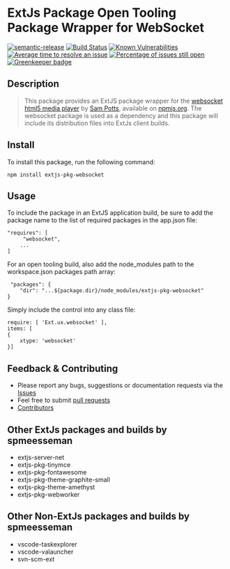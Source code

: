 # ExtJs Package Open Tooling Package Wrapper for WebSocket

[![semantic-release](https://img.shields.io/badge/%20%20%F0%9F%93%A6%F0%9F%9A%80-semantic--release-e10079.svg)](https://github.com/semantic-release/semantic-release)
[![Build Status](https://dev.azure.com/spmeesseman/extjs-pkg-websocket/_apis/build/status/spmeesseman.extjs-pkg-websocket?branchName=master)](https://dev.azure.com/spmeesseman/extjs-pkg-websocket/_build/latest?definitionId=2&branchName=master)
[![Known Vulnerabilities](https://snyk.io/test/github/spmeesseman/extjs-pkg-websocket/badge.svg)](https://snyk.io/test/github/spmeesseman/extjs-pkg-websocket)
[![Average time to resolve an issue](https://isitmaintained.com/badge/resolution/spmeesseman/extjs-pkg-websocket.svg)](https://isitmaintained.com/project/spmeesseman/extjs-pkg-websocket "Average time to resolve an issue")
[![Percentage of issues still open](https://isitmaintained.com/badge/open/spmeesseman/extjs-pkg-websocket.svg)](https://isitmaintained.com/project/spmeesseman/extjs-pkg-websocket "Percentage of issues still open") [![Greenkeeper badge](https://badges.greenkeeper.io/spmeesseman/extjs-pkg-websocket.svg)](https://greenkeeper.io/)

## Description

> This package provides an ExtJS package wrapper for the [websocket html5 media player](https://github.com/sampotts/websocket) by [Sam Potts](https://github.com/sampotts), available on [npmjs.org](https://www.npmjs.com/package/websocket).  The websocket package is used as a dependency and this package will include its distribution files into ExtJs client builds.

## Install

To install this package, run the following command:

    npm install extjs-pkg-websocket

## Usage

To include the package in an ExtJS application build, be sure to add the package name to the list of required packages in the app.json file:

    "requires": [
         "websocket",
        ...
    ]

For an open tooling build, also add the node_modules path to the workspace.json packages path array:

     "packages": {
        "dir": "...${package.dir}/node_modules/extjs-pkg-websocket"
    }

Simply include the control into any class file:

    require: [ 'Ext.ux.websocket' ],
    items: [
    {
        xtype: 'websocket'
    }]

## Feedback & Contributing

* Please report any bugs, suggestions or documentation requests via the
  [Issues](https://github.com/spmeesseman/extjs-pkg-tniymce/issues)
* Feel free to submit
  [pull requests](https://github.com/spmeesseman/extjs-pkg-tniymce/pulls)
* [Contributors](https://github.com/spmeesseman/extjs-pkg-tniymce/graphs/contributors)

## Other ExtJs packages and builds by spmeesseman

* extjs-server-net
* extjs-pkg-tinymce
* extjs-pkg-fontawesome
* extjs-pkg-theme-graphite-small
* extjs-pkg-theme-amethyst
* extjs-pkg-webworker

## Other Non-ExtJs packages and builds by spmeesseman

* vscode-taskexplorer
* vscode-valauncher
* svn-scm-ext
